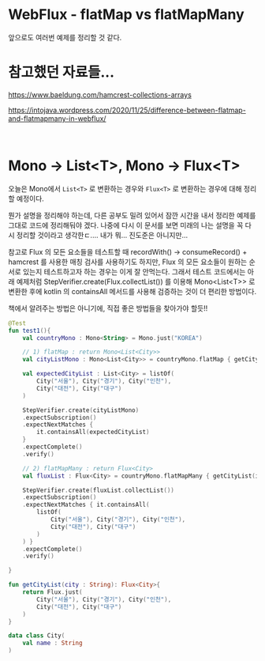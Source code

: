 # WebFlux - flatMap vs flatMapMany

앞으로도 여러번 예제를 정리할 것 같다. 

# 참고했던 자료들...

https://www.baeldung.com/hamcrest-collections-arrays

https://intojava.wordpress.com/2020/11/25/difference-between-flatmap-and-flatmapmany-in-webflux/

<br>



# Mono -> List\<T\>, Mono -> Flux\<T\>

오늘은 Mono에서 `List<T>` 로 변환하는 경우와 `Flux<T>` 로 변환하는 경우에 대해 정리할 예정이다.<br>

뭔가 설명을 정리해야 하는데, 다른 공부도 밀려 있어서 잠깐 시간을 내서 정리한 예제를 그대로 코드에 정리해둬야 겠다. 나중에 다시 이 문서를 보면 미래의 나는 설명을 꼭 다시 정리할 것이라고 생각한ㄷ.... 내가 뭐... 진도준은 아니지만...<br>

참고로 Flux 의 모든 요소들을 테스트할 때 recordWith() -> consumeRecord() + hamcrest 를 사용한 매칭 검사를 사용하기도 하지만, Flux 의 모든 요소들이 원하는 순서로 있는지 테스트하고자 하는 경우는 이게 잘 안먹는다. 그래서 테스트 코드에서는 아래 예제처럼 StepVerifier.create(Flux.collectList()) 를 이용해 Mono\<List\<T\>\> 로 변환한 후에 kotlin 의 containsAll 메서드를 사용해 검증하는 것이 더 편리한 방법이다.<br>

책에서 알려주는 방법은 아니기에, 직접 좋은 방법들을 찾아가야 할듯!!<br>

```kotlin
@Test
fun test1(){
    val countryMono : Mono<String> = Mono.just("KOREA")

    // 1) flatMap : return Mono<List<City>>
    val cityListMono : Mono<List<City>> = countryMono.flatMap { getCityList(it).collectList() }

    val expectedCityList : List<City> = listOf(
        City("서울"), City("경기"), City("인천"),
        City("대전"), City("대구")
    )

    StepVerifier.create(cityListMono)
    .expectSubscription()
    .expectNextMatches {
        it.containsAll(expectedCityList)
    }
    .expectComplete()
    .verify()

    // 2) flatMapMany : return Flux<City>
    val fluxList : Flux<City> = countryMono.flatMapMany { getCityList(it) }

    StepVerifier.create(fluxList.collectList())
    .expectSubscription()
    .expectNextMatches { it.containsAll(
        listOf(
            City("서울"), City("경기"), City("인천"),
            City("대전"), City("대구")
        )
    ) }
    .expectComplete()
    .verify()

}

fun getCityList(city : String): Flux<City>{
    return Flux.just(
        City("서울"), City("경기"), City("인천"),
        City("대전"), City("대구")
    )
}

data class City(
    val name : String
)
```



